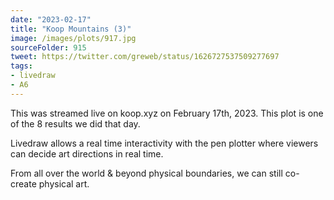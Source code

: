 ```yaml
---
date: "2023-02-17"
title: "Koop Mountains (3)"
image: /images/plots/917.jpg
sourceFolder: 915
tweet: https://twitter.com/greweb/status/1626727537509277697
tags:
- livedraw
- A6
---
```


This was streamed live on koop.xyz on February 17th, 2023. This plot is one of the 8 results we did that day.

Livedraw allows a real time interactivity with the pen plotter where viewers can decide art directions in real time.

From all over the world & beyond physical boundaries, we can still co-create physical art.
